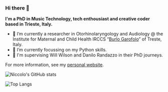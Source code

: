 ### Hi there 👋

**I'm a PhD in Music Technology, tech enthousiast and creative coder based in Trieste, Italy.**

- 🔭 I’m currently a researcher in Otorhinolaryngology and Audiology @ the Institute for Maternal and Child Health IRCCS “[Burlo Garofolo](https://www.burlo.trieste.it)” of Treste, Italy.
- 🌱 I’m currently focussing on my Python skills.
- 👯 I'm supervising Will Wilson and Danilo Randazzo in their PhD journeys.

For more information, see my [personal website](https://www.niccologranieri.com).

![Niccolo's GitHub stats](https://github-readme-stats.vercel.app/api?username=niccologranieri)


![Top Langs](https://github-readme-stats.vercel.app/api/top-langs/?username=niccologranieri&layout=compact&theme=onedark&count_private=true)
